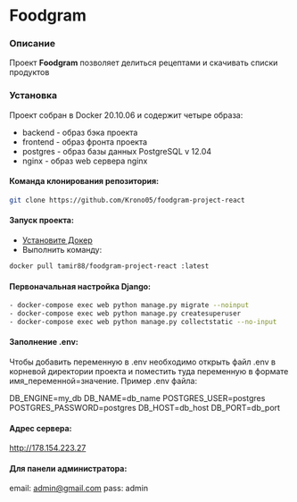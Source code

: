 # Foodgram
### Описание
Проект **Foodgram** позволяет делиться рецептами и скачивать списки продуктов

### Установка
Проект собран в Docker 20.10.06 и содержит четыре образа:
- backend - образ бэка проекта
- frontend - образ фронта проекта
- postgres - образ базы данных PostgreSQL v 12.04
- nginx - образ web сервера nginx
#### Команда клонирования репозитория:
```bash
git clone https://github.com/Krono05/foodgram-project-react 
```
#### Запуск проекта:
- [Установите Докер](https://docs.docker.com/engine/install/)
- Выполнить команду: 
```bash
docker pull tamir88/foodgram-project-react :latest
```
#### Первоначальная настройка Django:
```bash
- docker-compose exec web python manage.py migrate --noinput
- docker-compose exec web python manage.py createsuperuser
- docker-compose exec web python manage.py collectstatic --no-input
```
#### Заполнение .env:
Чтобы добавить переменную в .env необходимо открыть файл .env в корневой директории проекта и поместить туда переменную в формате имя_переменной=значение.
Пример .env файла:

DB_ENGINE=my_db
DB_NAME=db_name
POSTGRES_USER=postgres
POSTGRES_PASSWORD=postgres
DB_HOST=db_host
DB_PORT=db_port

#### Адрес сервера:
http://178.154.223.27
#### Для панели администратора:
email: admin@gmail.com
pass: admin
